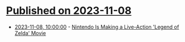 # [Published on 2023-11-08](index.md)

* [2023-11-08, 10:00:00](https://games.slashdot.org/story/23/11/08/0655215/nintendo-is-making-a-live-action-legend-of-zelda-movie?utm_source=rss1.0mainlinkanon&utm_medium=feed) - [Nintendo Is Making a Live-Action 'Legend of Zelda' Movie](https://games.slashdot.org/story/23/11/08/0655215/nintendo-is-making-a-live-action-legend-of-zelda-movie?utm_source=rss1.0mainlinkanon&utm_medium=feed)
